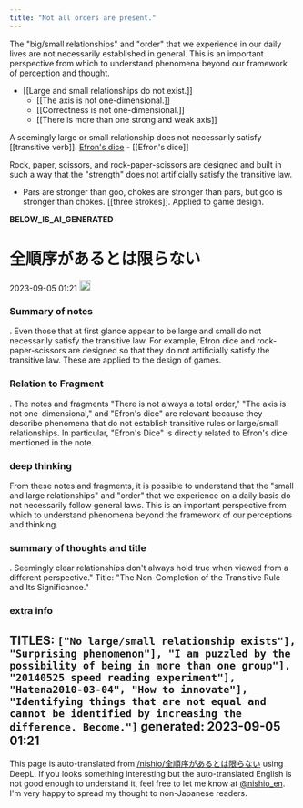 ```yaml
---
title: "Not all orders are present."
---
```


The "big/small relationships" and "order" that we experience in our daily lives are not necessarily established in general. This is an important perspective from which to understand phenomena beyond our framework of perception and thought.

- [[Large and small relationships do not exist.]]
    - [[The axis is not one-dimensional.]]
    - [[Correctness is not one-dimensional.]]
    - [[There is more than one strong and weak axis]]

A seemingly large or small relationship does not necessarily satisfy [[transitive verb]]. [Efron's dice](https://en.wikipedia.org/wiki/Nontransitive_dice#Efron.27s_dice)
    - [[Efron's dice]]

Rock, paper, scissors, and rock-paper-scissors are designed and built in such a way that the "strength" does not artificially satisfy the transitive law.
- Pars are stronger than goo, chokes are stronger than pars, but goo is stronger than chokes. [[three strokes]]. Applied to game design.



__BELOW_IS_AI_GENERATED__
# 全順序があるとは限らない
 2023-09-05 01:21 <img src='https://scrapbox.io/api/pages/nishio-en/omni/icon' alt='omni.icon' height="19.5"/>
### Summary of notes
.
Even those that at first glance appear to be large and small do not necessarily satisfy the transitive law. For example, Efron dice and rock-paper-scissors are designed so that they do not artificially satisfy the transitive law. These are applied to the design of games.

### Relation to Fragment
.
The notes and fragments "There is not always a total order," "The axis is not one-dimensional," and "Efron's dice" are relevant because they describe phenomena that do not establish transitive rules or large/small relationships. In particular, "Efron's Dice" is directly related to Efron's dice mentioned in the note.

### deep thinking
From these notes and fragments, it is possible to understand that the "small and large relationships" and "order" that we experience on a daily basis do not necessarily follow general laws. This is an important perspective from which to understand phenomena beyond the framework of our perceptions and thinking.

### summary of thoughts and title
.
Seemingly clear relationships don't always hold true when viewed from a different perspective."
Title: "The Non-Completion of the Transitive Rule and Its Significance."

### extra info
TITLES: `["No large/small relationship exists"], "Surprising phenomenon"], "I am puzzled by the possibility of being in more than one group"], "20140525 speed reading experiment"], "Hatena2010-03-04", "How to innovate"], "Identifying things that are not equal and cannot be identified by increasing the difference. Become."]`
generated: 2023-09-05 01:21
---
This page is auto-translated from [/nishio/全順序があるとは限らない](https://scrapbox.io/nishio/全順序があるとは限らない) using DeepL. If you looks something interesting but the auto-translated English is not good enough to understand it, feel free to let me know at [@nishio_en](https://twitter.com/nishio_en). I'm very happy to spread my thought to non-Japanese readers.
